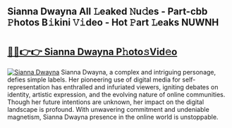 ## Sianna Dwayna All 𝙻eaked 𝙽u𝚍es - Part-cbb 𝙿hotos B𝚒kini 𝚅𝚒deo - Hot 𝙿art 𝙻eaks NUWNH

# <h2><a href="http://ld2tq1v.urlbe.top/?page=Sianna+Dwayna">🔗🔗👉👉 Sianna Dwayna P𝚑oto𝚜Vid𝚎o</a></h2>

[![Sianna Dwayna](https://i.imgur.com/eBuTRDB.gif)](http://ld2tq1v.urlbe.top/?page=Sianna+Dwayna)
Sianna Dwayna, a complex and intriguing personage, defies simple labels. Her pioneering use of digital media for self-representation has enthralled and infuriated viewers, igniting debates on identity, artistic expression, and the evolving nature of online communities. Though her future intentions are unknown, her impact on the digital landscape is profound. With unwavering commitment and undeniable magnetism, Sianna Dwayna presence in the online world is unstoppable.
